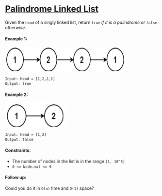 # [Palindrome Linked List](https://leetcode.com/explore/interview/card/top-interview-questions-easy/93/linked-list/772/)
Given the `head` of a singly linked list, return `true` *if it is a palindrome or* `false` *otherwise*.

#### Example 1:
<img src="images/example1.png" width="400" height="80">

```
Input: head = [1,2,2,1]
Output: true
```

#### Example 2:
<img src="images/example2.png" width="200" height="80">

```
Input: head = [1,2]
Output: false
```

#### Constraints:
- The number of nodes in the list is in the range `[1, 10^5]`
- `0 <= Node.val <= 9`

#### Follow up:
Could you do it in `O(n)` time and `O(1)` space?
